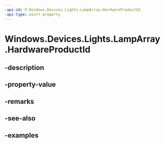 ```yaml
---
-api-id: P:Windows.Devices.Lights.LampArray.HardwareProductId
-api-type: winrt property
---
```


<!-- Property syntax.
public ushort HardwareProductId { get; }
-->

# Windows.Devices.Lights.LampArray.HardwareProductId

## -description

## -property-value

## -remarks

## -see-also

## -examples

